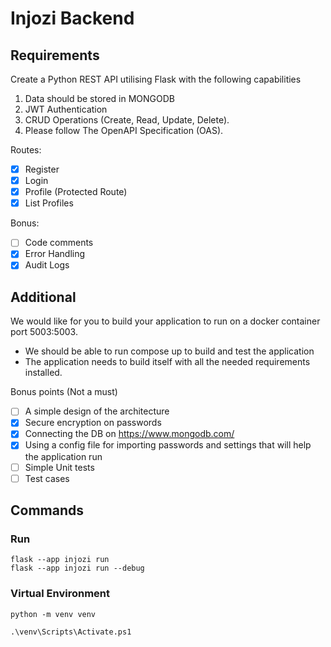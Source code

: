 # Injozi Backend

## Requirements

Create a Python REST API utilising Flask with the following capabilities

1. Data should be stored in MONGODB
2. JWT Authentication
3. CRUD Operations (Create, Read, Update, Delete).
4. Please follow The OpenAPI Specification (OAS).

Routes:

- [x] Register
- [x] Login
- [x] Profile (Protected Route)
- [x] List Profiles

Bonus:

- [ ] Code comments
- [x] Error Handling
- [x] Audit Logs

## Additional

We would like for you to build your application to run on a docker container port 5003:5003.

- We should be able to run compose up to build and test the application
- The application needs to build itself with all the needed requirements installed.

Bonus points (Not a must)

- [ ] A simple design of the architecture
- [x] Secure encryption on passwords
- [x] Connecting the DB on https://www.mongodb.com/
- [x] Using a config file for importing passwords and settings that will help the application run
- [ ] Simple Unit tests
- [ ] Test cases

## Commands

### Run

```
flask --app injozi run
flask --app injozi run --debug
```

### Virtual Environment

```
python -m venv venv
```

```
.\venv\Scripts\Activate.ps1
```
